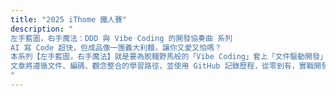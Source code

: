 ```yaml
---
title: "2025 iThome 鐵人賽"
description: "
左手藍圖，右手魔法：DDD 與 Vibe Coding 的開發協奏曲 系列
AI 寫 Code 超快，但成品像一團義大利麵，讓你又愛又怕嗎？
本系列【左手藍圖，右手魔法】就是要為脫韁野馬般的「Vibe Coding」套上「文件驅動開發」這道完美護欄！我們將化身「領航員」與「引擎手」，學習用 Google Gemini 規劃藍圖，再以 Gemini CLI 在 VS Code 中高效衝刺。
文章將遵循文件、編碼、觀念整合的學習路徑，並使用 GitHub 記錄歷程，從零到有，實戰開發一個「習慣養成與心情日誌」。無論你是程式小白或想精進 AI 協作的開發者，都歡迎加入這場駕馭 AI 的開發協奏曲！
"
---
```

